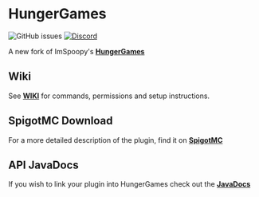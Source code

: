 # HungerGames
![GitHub issues](https://img.shields.io/bitbucket/issues/ShaneBeeStudios/HungerGames.svg?style=for-the-badge)
[![Discord](https://img.shields.io/discord/425192525091831808.svg?style=for-the-badge)](https://discordapp.com/invite/km3UF8Q)

A new fork of ImSpoopy's [**HungerGames**](https://github.com/ImSpoopy/Hungergames)

## Wiki
See [**WIKI**](https://github.com/ShaneBeeStudios/HungerGames/wiki) for commands, permissions and setup instructions.

## SpigotMC Download
For a more detailed description of the plugin, find it on [**SpigotMC**](https://www.spigotmc.org/resources/hungergames.65942/)

## API JavaDocs
If you wish to link your plugin into HungerGames check out the [**JavaDocs**](https://shanebeestudios.com/docs/plugins/HungerGames/)
